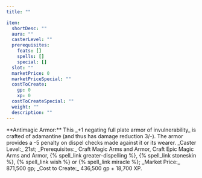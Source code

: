 ```yaml
---
title: ""

item:
  shortDesc: ""
  aura: ""
  casterLevel: ""
  prerequisites:
    feats: []
    spells: []
    special: []
  slot: ""
  marketPrice: 0
  marketPriceSpecial: ""
  costToCreate:
    gp: 0
    xp: 0
  costToCreateSpecial: ""
  weight: ""
  description: ""
---
```

<p id="antimagic-armor">**Antimagic Armor:** This _+1 negating full plate armor of invulnerability_ is crafted of adamantine (and thus has damage reduction 3/-). The armor provides a -5 penalty on dispel checks made against it or its wearer.
_Caster Level:_ 21st; _Prerequisites:_ Craft Magic Arms and Armor, Craft Epic Magic Arms and Armor, {% spell_link greater-dispelling %}, {% spell_link stoneskin %}, {% spell_link wish %} or {% spell_link miracle %}; _Market Price:_ 871,500 gp; _Cost to Create:_ 436,500 gp + 18,700 XP.

